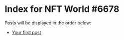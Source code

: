 # Index for NFT World #6678
Posts will be displayed in the order below:

- [Your first post](./001-first.md)


